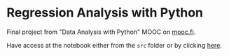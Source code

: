 # Regression Analysis with Python
Final project from "Data Analysis with Python" MOOC on [mooc.fi](mooc.fi).



Have access at the notebook either from the `src` folder or by clicking [here](https://github.com/RiccardoMPesce/Regression-Analysis-with-Python/blob/main/src/project_notebook_regression_analysis.ipynb).